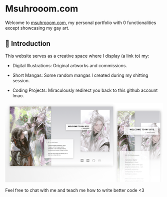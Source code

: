 # Msuhrooom.com

Welcome to [msuhrooom.com](https://msuhrooom.com), my personal portfolio with 0 functionalities except showcasing my gay art.

## 🌟 Introduction

This website serves as a creative space where I display (a link to) my:

* Digital Illustrations: Original artworks and commissions.

* Short Mangas: Some random mangas I created during my shitting session.

* Coding Projects: Miraculously redirect you back to this github account lmao.

![Website Screenshot](src/assets/preview.png)

Feel free to chat with me and teach me how to write better code <3
